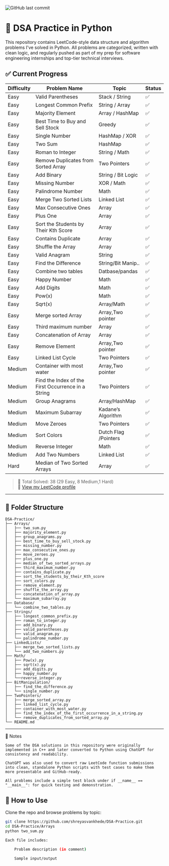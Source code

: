 ![GitHub last commit](https://img.shields.io/github/last-commit/shreyasvankhede/DSA_Practice)


# 🧠 DSA Practice in Python

This repository contains LeetCode-style data structure and algorithm problems I've solved in Python. All problems are categorized, written with clean logic, and regularly pushed as part of my prep for software engineering internships and top-tier technical interviews.



## ✅ Current Progress

| Difficulty | Problem Name                                      | Topic               | Status   |
|------------|---------------------------------------------------|---------------------|----------|
| Easy       | Valid Parentheses                                 | Stack / String      | ✅       |
| Easy       | Longest Common Prefix                             | String / Array      | ✅       |
| Easy       | Majority Element                                  | Array / HashMap     | ✅       |
| Easy       | Best Time to Buy and Sell Stock                   | Greedy              | ✅       |
| Easy       | Single Number                                     | HashMap / XOR       | ✅       |
| Easy       | Two Sum                                           | HashMap             | ✅       |
| Easy       | Roman to Integer                                  | String / Math       | ✅       |
| Easy       | Remove Duplicates from Sorted Array               | Two Pointers        | ✅       |
| Easy       | Add Binary                                        | String / Bit Logic  | ✅       |
| Easy       | Missing Number                                    | XOR / Math          | ✅       |
| Easy       | Palindrome Number                                 | Math                | ✅       |
| Easy       | Merge Two Sorted Lists                            | Linked List         | ✅       |
| Easy       | Max Consecutive Ones                              | Array               | ✅       |
| Easy       | Plus One                                          | Array               | ✅       |
| Easy       | Sort the Students by Their Kth Score              | Array               | ✅       |
| Easy       | Contains Duplicate                                | Array               | ✅       |
| Easy       | Shuffle the Array                                 | Array               | ✅       |
| Easy       | Valid Anagram                                     | String              | ✅       |
| Easy       | Find the Difference                               | String/Bit Manip..  | ✅       |
| Easy       | Combine two tables                                | Datbase/pandas      | ✅       |
| Easy       | Happy Number                                      | Math                | ✅       |
| Easy       | Add Digits                                        | Math                | ✅       |
| Easy       | Pow(x)                                            | Math                | ✅       |
| Easy       | Sqrt(x)                                           | Array/Math          | ✅       |
| Easy       | Merge sorted Array                                | Array,Two pointer   | ✅       |
| Easy       | Third maximum number                              | Array               | ✅       |
| Easy       | Concatenation of Array                            | Array               | ✅       |
| Easy       | Remove Element                                    | Array,Two pointer   | ✅       |
| Easy       | Linked List Cycle                                 | Two Pointers        | ✅       |
| Medium     | Container with most water                         | Array,Two pointer   | ✅       |
| Medium     | Find the Index of the First Occurrence in a String| Two Pointers        | ✅       |
| Medium     | Group Anagrams                                    | Array/HashMap       | ✅       |
| Medium     | Maximum Subarray                                  | Kadane’s Algorithm  | ✅       |
| Medium     | Move Zeroes                                       | Two Pointers        | ✅       |
| Medium     | Sort Colors                                       | Dutch Flag /Pointers| ✅       |
| Medium     | Reverse Integer                                   | Math                | ✅       |
| Medium     | Add Two Numbers                                   | Linked List         | ✅       |
| Hard       | Median of Two Sorted Arrays                       | Array               | ✅       |

> 🧠 Total Solved: 38 (29 Easy, 8 Medium,1 Hard)  
> 🔗 [View my LeetCode profile](https://leetcode.com/u/shreyas_vankhede/)

---

## 📁 Folder Structure

```
DSA-Practice/
├── Arrays/
│   ├── two_sum.py
│   ├── majority_element.py
│   ├── group_anagrams.py
│   ├── best_time_to_buy_sell_stock.py
│   ├── missing_number.py
│   ├── max_consecutive_ones.py
│   ├── move_zeroes.py
│   ├── plus_one.py
│   ├── median_of_two_sorted_arrays.py
│   ├── third_maximum_number.py
│   ├── contains_duplicate.py
│   ├── sort_the_students_by_their_Kth_score
│   ├── sort_colors.py
│   ├── remove_element.py
│   ├── shuffle_the_array.py
│   ├── concatenation_of_array.py
│   └── maximum_subarray.py
├── Database/
│   └── combine_two_tables.py
├── Strings/
│   ├── longest_common_prefix.py
│   ├── roman_to_integer.py
│   ├── add_binary.py
│   ├── valid_parentheses.py
│   ├── valid_anagram.py
│   └── palindrome_number.py
├── LinkedLists/
│   ├── merge_two_sorted_lists.py
│   └── add_two_numbers.py
├── Math/
│   ├── Pow(x).py
│   ├── sqrt(x).py
│   ├── add_digits.py
│   ├── happy_number.py
│   └──reverse_integer.py
├── BitManipulation/
│   ├── find_the_difference.py
│   └── single_number.py
├── TwoPointers/
│   ├── merge_sorted_array.py
│   ├── linked_list_cycle.py
│   ├── container_with_most_water.py
│   ├── find_the_index_of_the_first_occurrence_in_a_string.py
│   └── remove_duplicates_from_sorted_array.py
└── README.md
```

---
📌 Notes

    Some of the DSA solutions in this repository were originally implemented in C++ and later converted to Python using ChatGPT for consistency and readability.

    ChatGPT was also used to convert raw LeetCode function submissions into clean, standalone Python scripts with test cases to make them more presentable and GitHub-ready.

    All problems include a simple test block under if __name__ == "__main__": for quick testing and demonstration.



## 🔧 How to Use

Clone the repo and browse problems by topic:
```bash
git clone https://github.com/shreyasvankhede/DSA-Practice.git
cd DSA-Practice/Arrays
python two_sum.py

Each file includes:

    Problem description (in comment)

    Sample input/output

